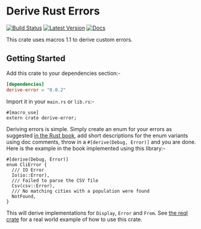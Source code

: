 # Derive Rust Errors

[![Build Status](https://travis-ci.org/rushmorem/derive-error.svg?branch=master)](https://travis-ci.org/rushmorem/derive-error) [![Latest Version](https://img.shields.io/crates/v/derive-error.svg)](https://crates.io/crates/derive-error) [![Docs](https://docs.rs/derive-error/badge.svg)](https://docs.rs/derive-error)

This crate uses macros 1.1 to derive custom errors.

## Getting Started

Add this crate to your dependencies section:-

```toml
[dependencies]
derive-error = "0.0.2"
```

Import it in your `main.rs` or `lib.rs`:-

```rust,ignore
#[macro_use]
extern crate derive-error;
```

Deriving errors is simple. Simply create an enum for your errors as suggested [in the Rust book](https://doc.rust-lang.org/book/error-handling.html#error-handling-with-a-custom-type), add short descriptions for the enum variants using doc comments, throw in a `#[derive(Debug, Error)]` and you are done. Here is the example in the book implemented using this library:-

```rust,norun
#[derive(Debug, Error)]
enum CliError {
  /// IO Error
  Io(io::Error),
  /// Failed to parse the CSV file
  Csv(csv::Error),
  /// No matching cities with a population were found
  NotFound,
}
```

This will derive implementations for `Display`, `Error` and `From`. See [the reql crate](https://github.com/rust-rethinkdb/reql/blob/master/src/errors.rs) for a real world example of how to use this crate.
